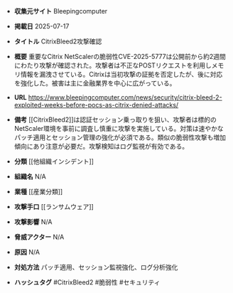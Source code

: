 - **収集元サイト**
Bleepingcomputer

- **掲載日**
2025-07-17

- **タイトル**
CitrixBleed2攻撃確認

- **概要**
重要なCitrix NetScalerの脆弱性CVE-2025-5777は公開前から約2週間にわたり攻撃が確認された。攻撃者は不正なPOSTリクエストを利用しメモリ情報を漏洩させている。Citrixは当初攻撃の証拠を否定したが、後に対応を強化した。被害は主に金融業界を中心に広がっている。

- **URL**
https://www.bleepingcomputer.com/news/security/citrix-bleed-2-exploited-weeks-before-pocs-as-citrix-denied-attacks/

- **備考**
[[CitrixBleed2]]は認証セッション乗っ取りを狙い、攻撃者は標的のNetScaler環境を事前に調査し慎重に攻撃を実施している。対策は速やかなパッチ適用とセッション管理の強化が必須である。類似の脆弱性攻撃も増加傾向にあり注意が必要だ。攻撃検知はログ監視が有効である。

- **分類**
[[他組織インシデント]]

- **組織名**
N/A

- **業種**
[[産業分類]]

- **攻撃手口**
[[ランサムウェア]]

- **攻撃影響**
N/A

- **脅威アクター**
N/A

- **原因**
N/A

- **対処方法**
パッチ適用、セッション監視強化、ログ分析強化

- **ハッシュタグ**
#CitrixBleed2 #脆弱性 #セキュリティ
